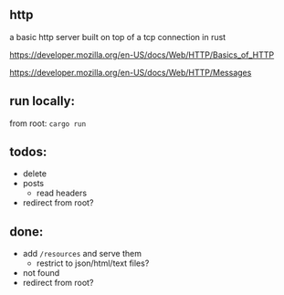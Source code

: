 ## http

a basic http server built on top of a tcp connection in rust

https://developer.mozilla.org/en-US/docs/Web/HTTP/Basics_of_HTTP

https://developer.mozilla.org/en-US/docs/Web/HTTP/Messages

## run locally: 
from root: `cargo run`

## todos: 
- delete
- posts
    - read headers
- redirect from root?

## done: 
- add `/resources` and serve them
    - restrict to json/html/text files?
- not found
- redirect from root?